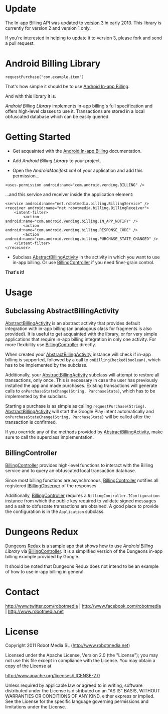 Update
======

The In-app Billing API was updated to [version 3](https://developer.android.com/google/play/billing/api.html) in early 2013. This library is currently for version 2 and version 1 only.

If you're interested in helping to update it to version 3, please fork and send a pull request.

Android Billing Library
=======================

	requestPurchase("com.example.item")

That's how simple it should be to use [Android In-app Billing][1].

And with this library it is.

*Android Billing Library* implements in-app billing's full specification and offers high-level classes to use it. Transactions are stored in a local obfuscated database which can be easily queried.

Getting Started
===============

* Get acquainted with the [Android In-app Billing][1] documentation.

* Add *Android Billing Library* to your project.

* Open the *AndroidManifest.xml* of your application and add this permission...

`<uses-permission android:name="com.android.vending.BILLING" />`

...and this service and receiver inside the application element:

	<service android:name="net.robotmedia.billing.BillingService" />
	<receiver android:name="net.robotmedia.billing.BillingReceiver">
		<intent-filter>
			<action android:name="com.android.vending.billing.IN_APP_NOTIFY" />
			<action android:name="com.android.vending.billing.RESPONSE_CODE" />
			<action android:name="com.android.vending.billing.PURCHASE_STATE_CHANGED" />
		</intent-filter>
	</receiver>

* Subclass [AbstractBillingActivity][2] in the activity in which you want to use in-app billing. Or use [BillingController][3] if you need finer-grain control.

**That's it!**

Usage
=====

Subclassing AbstractBillingActivity
-----------------------------------

[AbstractBillingActivity][2] is an abstract activity that provides default integration with in-app billing (an analogous class for fragments is also provided). It is useful to get acquainted with the library, or for very simple applications that require in-app billing integration in only one activity. For more flexibility use [BillingController][3] directly.

When created your [AbstractBillingActivity][2] instance will check if in-app billing is supported, followed by a call to `onBillingChecked(boolean)`, which has to be implemented by the subclass.

Additionally, your [AbstractBillingActivity][2] subclass will attempt to restore all transactions, only once. This is necessary in case the user has previously installed the app and made purchases. Existing transactions will generate calls to `onPurchaseStateChange(String, PurchaseState)`, which has to be implemented by the subclass.

Starting a purchase is as simple as calling `requestPurchase(String)`. [AbstractBillingActivity][2] will start the Google Play intent automatically and `onPurchaseStateChange(String, PurchaseState)` will be called after the transaction is confirmed.

If you override any of the methods provided by [AbstractBillingActivity][2], make sure to call the superclass implementation.

BillingController
-----------------

[BillingController][3] provides high-level functions to interact with the Billing service and to query an obfuscated local transaction database.

Since most billing functions are asynchronous, [BillingController][3] notifies all registered [IBillingObserver][4] of the responses. 

Additionally, [BillingController][3] requires a `BillingController.IConfiguration` instance from which the public key required to validate signed messages and a salt to obfuscate transactions are obtained. A good place to provide the configuration is in the `Application` subclass.

Dungeons Redux
==============

[Dungeons Redux][5] is a sample app that shows how to use *Android Billing Library* via [BillingController][3]. It is a simplified version of the Dungeons in-app billing example provided by Google.

It should be noted that Dungeons Redux does not intend to be an example of how to use in-app billing in general.

Contact
=======

http://www.twitter.com/robotmedia | http://www.facebook.com/robotmedia | http://www.robotmedia.net

License
=======

Copyright 2011 Robot Media SL (http://www.robotmedia.net)

Licensed under the Apache License, Version 2.0 (the "License");
you may not use this file except in compliance with the License.
You may obtain a copy of the License at

http://www.apache.org/licenses/LICENSE-2.0

Unless required by applicable law or agreed to in writing, software
distributed under the License is distributed on an "AS IS" BASIS,
WITHOUT WARRANTIES OR CONDITIONS OF ANY KIND, either express or implied.
See the License for the specific language governing permissions and
limitations under the License.

[1]: http://developer.android.com/guide/market/billing/index.html
[2]: https://github.com/robotmedia/AndroidBillingLibrary/blob/master/AndroidBillingLibrary/src/net/robotmedia/billing/helper/AbstractBillingActivity.java
[3]: https://github.com/robotmedia/AndroidBillingLibrary/blob/master/AndroidBillingLibrary/src/net/robotmedia/billing/BillingController.java
[4]: https://github.com/robotmedia/AndroidBillingLibrary/blob/master/AndroidBillingLibrary/src/net/robotmedia/billing/IBillingObserver.java
[5]: https://github.com/robotmedia/AndroidBillingLibrary/tree/master/DungeonsRedux
